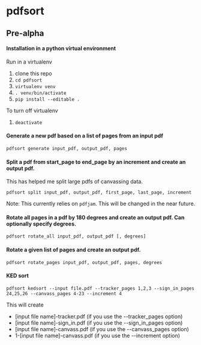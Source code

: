 # pdfsort
## Pre-alpha

#### Installation in a python virtual environment
Run in a virtualenv
1. clone this repo
1. `cd pdfsort`
1. `virtualenv venv`
1. `. venv/bin/activate`
1. `pip install --editable .`

To turn off virtualenv
1. `deactivate`

#### Generate a new pdf based on a list of pages from an input pdf

`pdfsort generate input_pdf, output_pdf, pages`

#### Split a pdf from start_page to end_page by an increment and create an output pdf.
This has helped me split large pdfs of canvassing data.

`pdfsort split input_pdf, output_pdf, first_page, last_page, increment`

Note: This currently relies on `pdfjam`. This will be changed in the near future.

#### Rotate all pages in a pdf by 180 degrees and create an output pdf. Can optionally specify degrees.

`pdfsort rotate_all input_pdf, output_pdf [, degrees]`

#### Rotate a given list of pages and create an output pdf.

`pdfsort rotate_pages input_pdf, output_pdf, pages, degrees`

#### KED sort
`pdfsort kedsort --input file.pdf --tracker_pages 1,2,3 --sign_in_pages 24,25,26 --canvass_pages 4-23 --increment 4`

This will create

* [input file name]-tracker.pdf (if you use the --tracker_pages option)
* [input file name]-sign_in.pdf (if you use the --sign_in_pages option)
* [input file name]-canvass.pdf (if you use the --canvass_pages option)
* 1-[input file name]-canvass.pdf (if you use the --increment option)
